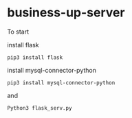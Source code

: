 # business-up-server

To start

install flask
```
pip3 install flask
```

install mysql-connector-python
 ```
pip3 install mysql-connector-python
```

and
```
Python3 flask_serv.py
```
